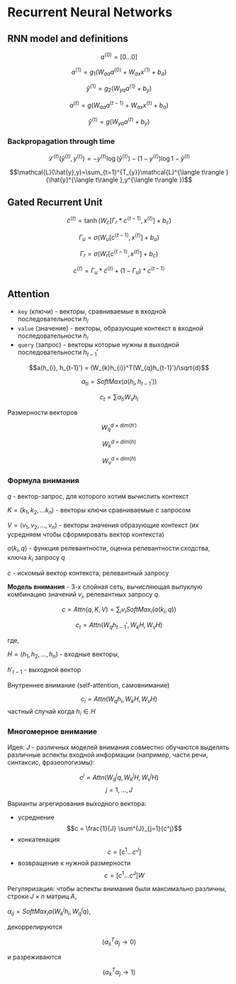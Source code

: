 # Recurrent Neural Networks

## RNN model and definitions

$$a^{\langle 0\rangle }=[0 \dots 0]$$

$$a^{\langle 1\rangle }=g_{1}(W_{aa}a^{\langle 0\rangle }+W_{ax}x^{\langle 1 \rangle}+b_{a})$$

$$\hat y^{\langle 1\rangle }=g_{2}(W_{ya}a^{\langle 1\rangle }+b_{y})$$

$$a^{\langle t\rangle }=g(W_{aa}a^{\langle t-1\rangle }+W_{ax}x^{\langle t\rangle }+b_a)$$

$$\hat y^{\langle t\rangle }=g(W_{ya}a^{\langle t\rangle }+b_y)$$

### Backpropagation through time

$$\mathcal{L}^{\langle t\rangle }(\hat{y}^{\langle t\rangle }, y^{\langle t\rangle })=-y^{\langle t\rangle }\log(\hat{y}^{\langle t\rangle })-(1-y^{\langle t\rangle })\log{1-\hat{y}^{\langle t\rangle }}$$

$$\mathcal{L}(\hat{y},y)=\sum_{t=1}^{T_{y}}\mathcal{L}^{\langle t\rangle }(\hat{y}^{\langle t\rangle },y^{\langle t\rangle })$$

## Gated Recurrent Unit

$$\tilde{c}^{\langle t\rangle }=\tanh(W_{c}[\Gamma_{r}*c^{\langle t-1\rangle },x^{\langle t\rangle }]+b_c)$$

$$\Gamma_{u}=\sigma(W_{u}[c^{\langle t-1\rangle },x^{\langle t\rangle }] + b_u)$$

$$\Gamma_r=\sigma(W_r[c^{\langle t-1\rangle },x^{\langle t\rangle }]+b_c)$$

$$c^{\langle t\rangle }=\Gamma_u*\tilde{c}^{\langle t\rangle }+(1-\Gamma_u)*c^{\langle t-1\rangle }$$

## Attention

- `key` (ключи) - векторы, сравниваемые в входной последовательности $h_i$
- `value` (значение) - векторы, образующие контекст в входной последовательности $h_i$
- `query` (запрос) - векторы которые нужны в выходной последовательности $h_{t-1}'$

$$a(h_{i}, h_{t-1}') = (W_{k}h_{i})^T(W_{q}h_{t-1}')/\sqrt{d}$$

$$\alpha_{ti}=SoftMax(a(h_{i}, h_{t-1}'))$$

$$c_t=\sum{\alpha_{ti}W_{v}h_{i}}$$

Размерности векторов

$$W_{q}^{d \times dim(h')}$$

$$W_{k}^{d \times dim(h)}$$

$$W_{v}^{d \times dim(h)}$$

### Формула внимания

$q$ - вектор-запрос, для которого хотим вычислить контекст

$K = (k_1, k_2, ... k_n)$ - векторы ключи сравниваемые с запросом

$V=(v_1, v_2, ..., v_n)$ - векторы значения образующие контекст (их усредняем чтобы сформировать вектор контекста)

$a(k_i, q)$ - функция релевантности, оценка релевантности сходства, ключа $k_i$ запросу $q$

$c$ - искомый вектор контекста, релевантный запросу

**Модель внимания** - 3-х слойная сеть, вычисляющая выпуклую комбинацию значений $v_i$, релевантных запросу $q$.

$$c=Attn(q, K, V) = \sum_{i}{v_{i} SoftMax_{i}(a(k_{i}, q))}$$

$$c_{t} = Attn( W_{q} h_{t-1}', W_{k} H, W_{v} H )$$

где,

$H=(h_1, h_2, ..., h_n)$ - входные векторы,

$h'_{t-1}$ - выходной вектор

Внутреннее внимание (self-attention, самовнимание)

$$c_{i} = Attn( W_{q} h_{i}, W_{k} H, W_{v}H )$$
частный случай когда $h_{i} \in H$

### Многомерное внимание

Идея: $J$ - различных моделей внимания совместно обучаются выделять различные аспекты входной информации (например, части речи, синтаксис, фразеологизмы):

$$c^j = Attn( W^j_q q, W^j_k H, W^j_v H )$$
$$j = 1,..., J $$

Варианты агрегирования выходного вектора:

- усреднение
  $$c = \frac{1}{J} \sum^{J}_{j=1}{c^j}$$
- конкатенация
  $$c=[c^1...c^J]$$
- возвращение к нужной размерности
  $$c = [c^1...c^J] W$$

Регуляризация: чтобы аспекты внимания были максимально различны,
строки $J \times n$ матриц $A$,

$\alpha_{ij} = SoftMax_{i} a( W^j_k h_i, W^j_q q )$,

декоррелируются

$$(\alpha^{T}_{s} \alpha_{j} \to 0)$$

и разреживаются

$$(\alpha^{T}_{k} \alpha_{j} \to 1)$$
